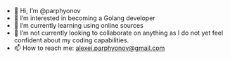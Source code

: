 - 👋 Hi, I’m @parphyonov
- 👀 I’m interested in becoming a Golang developer
- 🌱 I’m currently learning using online sources
- 💞️ I’m not currently looking to collaborate on anything as I do not yet feel confident about my coding capabilities.
- 📫 How to reach me: alexei.parphyonov@gmail.com

<!---
parphyonov/parphyonov is a ✨ special ✨ repository because its `README.md` (this file) appears on your GitHub profile.
You can click the Preview link to take a look at your changes.
--->
